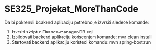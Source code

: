 # SE325_Projekat_MoreThanCode
Da bi pokrenuli bcakend aplikaciju potrebno je izvrsiti sledece komande:
1. Izvrsiti skriptu: Finance-manager-DB.sql
2. Izbildovati backend aplikaciju koriscenjem komande: 
mvn clean install
3. Startovati backend aplikaciju koristeci komandu:
mvn spring-boot:run
